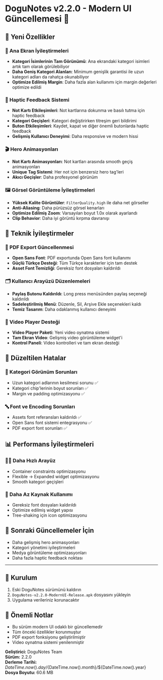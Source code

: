 # DoguNotes v2.2.0 - Modern UI Güncellemesi 🎨

## 🚀 Yeni Özellikler

### 📱 Ana Ekran İyileştirmeleri
- **Kategori İsimlerinin Tam Görünümü**: Ana ekrandaki kategori isimleri artık tam olarak görülebiliyor
- **Daha Geniş Kategori Alanları**: Minimum genişlik garantisi ile uzun kategori adları da rahatça okunabiliyor
- **Optimize Edilmiş Margin**: Daha fazla alan kullanımı için margin değerleri optimize edildi

### 🎯 Haptic Feedback Sistemi
- **Not Kartı Etkileşimleri**: Not kartlarına dokunma ve basılı tutma için haptic feedback
- **Kategori Geçişleri**: Kategori değiştirirken titreşim geri bildirimi
- **Buton Etkileşimleri**: Kaydet, kapat ve diğer önemli butonlarda haptic feedback
- **Gelişmiş Kullanıcı Deneyimi**: Daha responsive ve modern hissi

### 🎬 Hero Animasyonları
- **Not Kartı Animasyonları**: Not kartları arasında smooth geçiş animasyonları
- **Unique Tag Sistemi**: Her not için benzersiz hero tag'leri
- **Akıcı Geçişler**: Daha profesyonel görünüm

### 🖼️ Görsel Görüntüleme İyileştirmeleri
- **Yüksek Kalite Görüntüler**: `FilterQuality.high` ile daha net görseller
- **Anti-Aliasing**: Daha pürüzsüz görsel kenarları
- **Optimize Edilmiş Zoom**: Varsayılan boyut 1.0x olarak ayarlandı
- **Clip Behavior**: Daha iyi görüntü kırpma davranışı

## 🔧 Teknik İyileştirmeler

### 📄 PDF Export Güncellenmesi
- **Open Sans Font**: PDF exportunda Open Sans font kullanımı
- **Güçlü Türkçe Desteği**: Tüm Türkçe karakterler için tam destek
- **Asset Font Temizliği**: Gereksiz font dosyaları kaldırıldı

### 🗂️ Kullanıcı Arayüzü Düzenlemeleri
- **Paylaş Butonu Kaldırıldı**: Long press menüsünden paylaş seçeneği kaldırıldı
- **Sadeleştirilmiş Menü**: Düzenle, Sil, Arşive Ekle seçenekleri kaldı
- **Temiz Tasarım**: Daha odaklanmış kullanıcı deneyimi

### 🎥 Video Player Desteği
- **Video Player Paketi**: Yeni video oynatma sistemi
- **Tam Ekran Video**: Gelişmiş video görüntüleme widget'i
- **Kontrol Paneli**: Video kontrolleri ve tam ekran desteği

## 🐛 Düzeltilen Hatalar

### 🎨 Kategori Görünüm Sorunları
- Uzun kategori adlarının kesilmesi sorunu ✅
- Kategori chip'lerinin boyut sorunları ✅
- Margin ve padding optimizasyonu ✅

### 🔤 Font ve Encoding Sorunları
- Assets font referansları kaldırıldı ✅
- Open Sans font sistemi entegrasyonu ✅
- PDF export font sorunları ✅

## 📊 Performans İyileştirmeleri

### 🏃‍♂️ Daha Hızlı Arayüz
- Container constraints optimizasyonu
- Flexible → Expanded widget optimizasyonu
- Smooth kategori geçişleri

### 🎯 Daha Az Kaynak Kullanımı
- Gereksiz font dosyaları kaldırıldı
- Optimize edilmiş widget yapısı
- Tree-shaking için icon optimizasyonu

## 🔮 Sonraki Güncellemeler İçin

- Daha gelişmiş hero animasyonları
- Kategori yönetimi iyileştirmeleri
- Medya görüntüleme optimizasyonları
- Daha fazla haptic feedback noktası

---

## 📱 Kurulum
1. Eski DoguNotes sürümünü kaldırın
2. `DoguNotes-v2.2.0-ModernUI-Release.apk` dosyasını yükleyin
3. Uygulama verileriniz korunacaktır

## 🎯 Önemli Notlar
- Bu sürüm modern UI odaklı bir güncellemedir
- Tüm önceki özellikler korunmuştur
- PDF export fonksiyonu geliştirilmiştir
- Video oynatma sistemi yenilenmiştir

**Geliştirici:** DoguNotes Team  
**Sürüm:** 2.2.0  
**Derleme Tarihi:** ${DateTime.now().day}/${DateTime.now().month}/${DateTime.now().year}  
**Dosya Boyutu:** 60.6 MB 